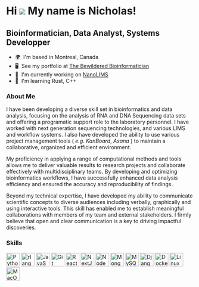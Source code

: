 # Hi ![](https://user-images.githubusercontent.com/18350557/176309783-0785949b-9127-417c-8b55-ab5a4333674e.gif) My name is Nicholas!

## Bioinformatician, Data Analyst, Systems Developper

- 🌍  I'm based in Montreal, Canada
- 🖥️  See my portfolio at [The Bewildered Bioinformatician](http://bwbioinfo.com)
- 🚀  I'm currently working on [NanoLIMS](http://github.com/bwbioinfo/nanolims)
- 🧠  I'm learning Rust, C++

### About Me

I have been developing a diverse skill set in bioinformatics and data analysis, focusing on the analysis of RNA and DNA Sequencing data sets and offering a programatic support role to the laboratory personnel. I have worked with next generation sequencing technologies, and various LIMS and workflow systems. I also have developed the ability to use various project management tools ( _e.g._ _KanBoard_, _Asana_ ) to maintain a collaborative, organized and efficient environment.

My proficiency in applying a  range of computational methods and tools allows me to deliver valuable results to research projects and collaborate effectively with multidisciplinary teams. By developing and optimizing bioinformatics workflows, I have successfully enhanced data analysis efficiency and ensured the accuracy and reproducibility of findings.

Beyond my technical expertise, I have developed my ability to communicate scientific concepts to diverse audiences including verbally, graphically and using interactive tools. This skill has enabled me to establish meaningful collaborations with members of my team and external stakeholders. I firmly believe that open and clear communication is a key to driving impactful discoveries.

### Skills

[<img alt="Python" width="36" height="36" src="https://raw.githubusercontent.com/danielcranney/readme-generator/main/public/icons/skills/python-colored.svg" />](https://www.python.org/)
[<img alt="rlang" width="36" height="36" src="https://raw.githubusercontent.com/danielcranney/readme-generator/main/public/icons/skills/rlang-colored.svg" />](https://www.r-project.org/)
[<img alt="JavaScript" width="36" height="36" src="https://raw.githubusercontent.com/danielcranney/readme-generator/main/public/icons/skills/javascript-colored.svg" />](https://developer.mozilla.org/en-US/docs/Web/JavaScript)
[<img alt="Git" width="36" height="36" src="https://raw.githubusercontent.com/danielcranney/readme-generator/main/public/icons/skills/git-colored.svg" />](https://git-scm.com/)
[<img alt="React" width="36" height="36" src="https://raw.githubusercontent.com/danielcranney/readme-generator/main/public/icons/skills/react-colored.svg" />](https://reactjs.org/)
[<img alt="NextJs" width="36" height="36" src="https://raw.githubusercontent.com/danielcranney/readme-generator/main/public/icons/skills/nextjs-colored.svg" />](https://nextjs.org/docs)
[<img alt="NodeJS" width="36" height="36" src="https://raw.githubusercontent.com/danielcranney/readme-generator/main/public/icons/skills/nodejs-colored.svg" />](https://nodejs.org/en/)
[<img alt="MongoDB" width="36" height="36" src="https://raw.githubusercontent.com/danielcranney/readme-generator/main/public/icons/skills/mongodb-colored.svg" />](https://www.mongodb.com/)
[<img alt="MySQL" width="36" height="36" src="https://raw.githubusercontent.com/danielcranney/readme-generator/main/public/icons/skills/mysql-colored.svg" />](https://www.mysql.com/)
[<img alt="Django" width="36" height="36" src="https://raw.githubusercontent.com/danielcranney/readme-generator/main/public/icons/skills/django-colored.svg" />](https://www.djangoproject.com/)
[<img alt="Docker" width="36" height="36" src="https://raw.githubusercontent.com/danielcranney/readme-generator/main/public/icons/skills/docker-colored.svg" />](https://www.docker.com/)
[<img alt="Linux" width="36" height="36" src="https://raw.githubusercontent.com/danielcranney/readme-generator/main/public/icons/skills/linux-colored.svg" />](https://www.linux.org)
[<img alt="MacOS" width="36" height="36" src="https://raw.githubusercontent.com/danielcranney/readme-generator/main/public/icons/skills/macos-colored.svg" />](https://apple.com)

  
